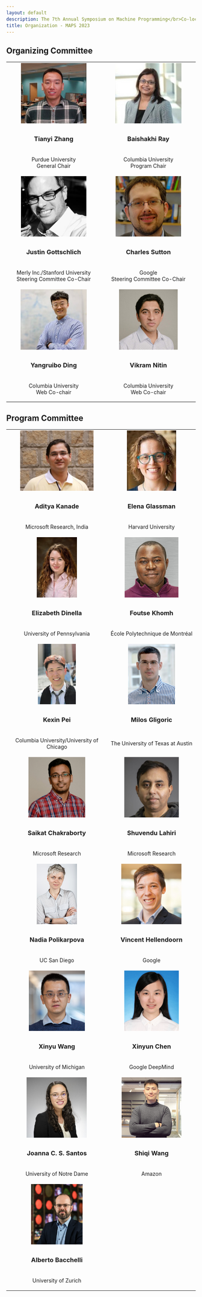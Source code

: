 ```yaml
---
layout: default
description: The 7th Annual Symposium on Machine Programming</br>Co-located with ESEC/FSE 2023</br>December 3, 2023 - San Francisco, CA, USA</br>
title: Organization - MAPS 2023
---
```


<style type="text/css" media="screen">
img {
  height: 160px;
}

td {border: none !important; cellspacing: 0; cellpadding: 0; width: 23.33%;}
tr {height: 0;}

</style>

## Organizing Committee

<table>
  <tr class="photo-row">
    <td><center><img src="/profile_photos/tianyi_zhang.jpg" alt="Tianyi Zhang"></center></td>
    <td><center><img src="/profile_photos/ray.jpg" alt="Baishakhi Ray"></center></td>
  </tr>
  <tr class="text-row">
    <td><center><h3>Tianyi Zhang</h3></center></td>
    <td><center><h3>Baishakhi Ray</h3></center></td>
  </tr>
  <tr class="text-row">
    <td><center><p>Purdue University<br>General Chair</p></center></td>
    <td><center><p>Columbia University<br>Program Chair</p></center></td>
  </tr>
  <tr class="photo-row">
    <td><center><img src="/profile_photos/justin.jpg" alt="Justin Gottschlich"></center></td>
    <td><center><img src="/profile_photos/charles.jpg" alt="Charles Sutton"></center></td>
  </tr>
  <tr class="text-row">
    <td><center><h3>Justin Gottschlich</h3></center></td>
    <td><center><h3>Charles Sutton</h3></center></td>
  </tr>
  <tr class="text-row">
    <td><center><p>Merly Inc./Stanford University<br>Steering Committee Co-Chair</p></center></td>
    <td><center><p>Google<br>Steering Committee Co-Chair</p></center></td>
  </tr>
  <tr class="photo-row">
    <td><center><img src="/profile_photos/yangruibo.jpg" alt="Yangruibo Ding"></center></td>
    <td><center><img src="/profile_photos/vikram.jpg" alt="Vikram Nitin"></center></td>
  </tr>
  <tr class="text-row">
    <td><center><h3>Yangruibo Ding</h3></center></td>
    <td><center><h3>Vikram Nitin</h3></center></td>
  </tr>
  <tr class="text-row">
    <td><center><p>Columbia University<br>Web Co-chair</p></center></td>
    <td><center><p>Columbia University<br>Web Co-chair</p></center></td>
  </tr>
</table>



## Program Committee

<table>
  <tr class="photo-row">
    <td><center><img src="/profile_photos/aditya_kanade.jpg" alt="Aditya Kanade"></center></td>
    <td><center><img src="/profile_photos/elena_glassman.jpg" alt="Elena Glassman"></center></td>
  </tr>
  <tr class="text-row">
    <td><h3><center>Aditya Kanade</center></h3></td>
    <td><h3><center>Elena Glassman</center></h3></td>
  </tr>
  <tr class="text-row">
    <td><center><p>Microsoft Research, India</p></center></td>
    <td><center><p>Harvard University</p></center></td>
  </tr>
  <tr class="photo-row">
    <td><center><img src="/profile_photos/elizabeth_dinella.jpg" alt="Elizabeth Dinella"></center></td>
    <td><center><img src="/profile_photos/foutse_khomh.jpg" alt="Foutse Khomh"></center></td>
  </tr>
  <tr class="text-row">
    <td><h3><center>Elizabeth Dinella</center></h3></td>
    <td><h3><center>Foutse Khomh</center></h3></td>
  </tr>
  <tr class="text-row">
    <td><center><p>University of Pennsylvania</p></center></td>
    <td><center><p>École Polytechnique de Montréal</p></center></td>
  </tr>
  <tr class="photo-row">
    <td><center><img src="/profile_photos/kexin_pei.jpg" alt="Kexin Pei"></center></td>
    <td><center><img src="/profile_photos/milos_gligoric.png" alt="Milos Gligoric"></center></td>
  </tr>
  <tr class="text-row">
    <td><h3><center>Kexin Pei</center></h3></td>
    <td><h3><center>Milos Gligoric</center></h3></td>
  </tr>
  <tr class="text-row">
    <td><center><p>Columbia University/University of Chicago</p></center></td>
    <td><center><p>The University of Texas at Austin</p></center></td>
  </tr>
  <tr class="photo-row">
    <td><center><img src="/profile_photos/saikat_chakraborty.png" alt="Saikat Chakraborty"></center></td>
    <td><center><img src="/profile_photos/shuvendu_lahiri.jpg" alt="Shuvendu Lahiri"></center></td>
  </tr>
  <tr class="text-row">
    <td><h3><center>Saikat Chakraborty</center></h3></td>
    <td><h3><center>Shuvendu Lahiri</center></h3></td>
  </tr>
  <tr class="text-row">
    <td><center><p>Microsoft Research</p></center></td>
    <td><center><p>Microsoft Research</p></center></td>
  </tr>
  <tr class="photo-row">
    <td><center><img src="/profile_photos/nadia_polikarpova.jpg" alt="Nadia Polikarpova"></center></td>
    <td><center><img src="/profile_photos/vincent_hellendoorn.jpg" alt="Vincent Hellendoorn"></center></td>
  </tr>
  <tr class="text-row">
    <td><h3><center>Nadia Polikarpova</center></h3></td>
    <td><h3><center>Vincent Hellendoorn</center></h3></td>
  </tr>
  <tr class="text-row">
    <td><center><p>UC San Diego</p></center></td>
    <td><center><p>Google</p></center></td>
  </tr>
  <tr>
    <td><center><img src="/profile_photos/xinyu_wang.jpg" alt="Xinyu Wang"></center></td>
    <td><center><img src="/profile_photos/xinyun_chen.jpg" alt="Xinyun Chen"></center></td>
  </tr>
  <tr class="text-row">
    <td><h3><center>Xinyu Wang</center></h3></td>
    <td><h3><center>Xinyun Chen</center></h3></td>
  </tr>
  <tr class="text-row">
    <td><center><p>University of Michigan</p></center></td>
    <td><center><p>Google DeepMind</p></center></td>
  </tr>
  <tr>
    <td><center><img src="/profile_photos/joanna_cs_Santos.jpeg" alt="Joanna C. S. Santos"></center></td>
    <td><center><img src="/profile_photos/shiqi_wang.jpeg" alt="Shiqi Wang"></center></td>
  </tr>
  <tr class="text-row">
    <td><h3><center>Joanna C. S. Santos</center></h3></td>
    <td><h3><center>Shiqi Wang</center></h3></td>
  </tr>
  <tr class="text-row">
    <td><center><p>University of Notre Dame</p></center></td>
    <td><center><p>Amazon</p></center></td>
  </tr>
  <tr>
    <td><center><img src="/profile_photos/alberto_bacchelli.jpeg" alt="Alberto Bacchelli"></center></td>
  </tr>
  <tr class="text-row">
    <td><h3><center>Alberto Bacchelli</center></h3></td>
  </tr>
  <tr class="text-row">
    <td><center><p>University of Zurich</p></center></td>
  </tr>
</table>

